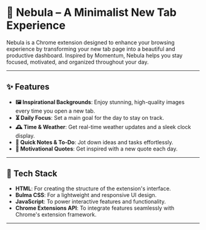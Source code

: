 # 🌌 Nebula – A Minimalist New Tab Experience

Nebula is a Chrome extension designed to enhance your browsing experience by transforming your new tab page into a beautiful and productive dashboard. Inspired by Momentum, Nebula helps you stay focused, motivated, and organized throughout your day.

---

## ✨ Features

- **🖼️ Inspirational Backgrounds**: Enjoy stunning, high-quality images every time you open a new tab.
- **⏳ Daily Focus**: Set a main goal for the day to stay on track.
- **🕰️ Time & Weather**: Get real-time weather updates and a sleek clock display.
- **📝 Quick Notes & To-Do**: Jot down ideas and tasks effortlessly.
- **📖 Motivational Quotes**: Get inspired with a new quote each day.

---

## 🔧 Tech Stack

- **HTML**: For creating the structure of the extension's interface.
- **Bulma CSS**: For a lightweight and responsive UI design.
- **JavaScript**: To power interactive features and functionality.
- **Chrome Extensions API**: To integrate features seamlessly with Chrome's extension framework.

---
